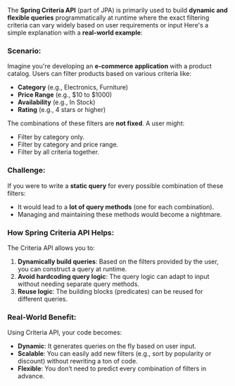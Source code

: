 

The **Spring Criteria API** (part of JPA) is primarily used to build **dynamic and flexible queries** programmatically at runtime where the exact filtering criteria can vary widely based on user requirements or input Here's a simple explanation with a **real-world example**:

### Scenario:  
Imagine you're developing an **e-commerce application** with a product catalog. Users can filter products based on various criteria like:  
- **Category** (e.g., Electronics, Furniture)  
- **Price Range** (e.g., $10 to $1000)  
- **Availability** (e.g., In Stock)  
- **Rating** (e.g., 4 stars or higher)

The combinations of these filters are **not fixed**. A user might:
- Filter by category only.
- Filter by category and price range.
- Filter by all criteria together.

### Challenge:  
If you were to write a **static query** for every possible combination of these filters:
- It would lead to a **lot of query methods** (one for each combination).
- Managing and maintaining these methods would become a nightmare.

### How Spring Criteria API Helps:  
The Criteria API allows you to:
1. **Dynamically build queries**: Based on the filters provided by the user, you can construct a query at runtime.
2. **Avoid hardcoding query logic**: The query logic can adapt to input without needing separate query methods.
3. **Reuse logic**: The building blocks (predicates) can be reused for different queries.

### Real-World Benefit:  
Using Criteria API, your code becomes:  
- **Dynamic**: It generates queries on the fly based on user input.  
- **Scalable**: You can easily add new filters (e.g., sort by popularity or discount) without rewriting a ton of code.  
- **Flexible**: You don’t need to predict every combination of filters in advance.

